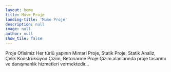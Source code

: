 ```yaml
---
layout: home
title: Muse Proje
landing-title: 'Muse Proje'
description: null
image: null
author: null
show_tile: false
---
```


Proje Ofisimiz Her türlü yapının Mimari Proje, Statik Proje, Statik Analiz, Çelik Konstrüksiyon Çizim, Betonarme Proje Çizim  alanlarında proje tasarımı ve danışmanlık hizmetleri vermektedir...